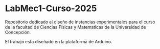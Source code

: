 # LabMec1-Curso-2025

Repositorio dedicado al diseño de instancias experimentales para el curso de la facultad de Ciencias Físicas y Matematicas de la Universidad de Concepción.

El trabajo esta diseñado en la plataforma de Arduino.
